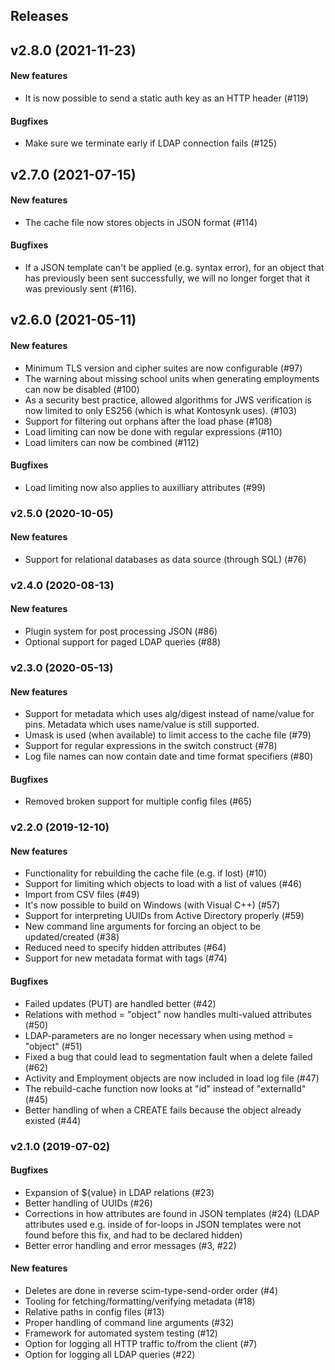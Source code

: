 ## Releases

## v2.8.0 (2021-11-23)
#### New features
  - It is now possible to send a static auth key as an HTTP header (#119)

#### Bugfixes
  - Make sure we terminate early if LDAP connection fails (#125)

## v2.7.0 (2021-07-15)
#### New features
  - The cache file now stores objects in JSON format (#114)

#### Bugfixes
  - If a JSON template can't be applied (e.g. syntax error), for an object
    that has previously been sent successfully, we will no longer forget that
    it was previously sent (#116).

## v2.6.0 (2021-05-11)
#### New features
  - Minimum TLS version and cipher suites are now configurable (#97)
  - The warning about missing school units when generating employments
    can now be disabled (#100)
  - As a security best practice, allowed algorithms for JWS verification
    is now limited to only ES256 (which is what Kontosynk uses). (#103)
  - Support for filtering out orphans after the load phase (#108)
  - Load limiting can now be done with regular expressions (#110)
  - Load limiters can now be combined (#112)

#### Bugfixes
  - Load limiting now also applies to auxilliary attributes (#99)

### v2.5.0 (2020-10-05)
#### New features
  - Support for relational databases as data source (through SQL) (#76)

### v2.4.0 (2020-08-13)
#### New features
  - Plugin system for post processing JSON (#86)
  - Optional support for paged LDAP queries (#88)

### v2.3.0 (2020-05-13)
#### New features
  - Support for metadata which uses alg/digest instead of name/value for pins.
    Metadata which uses name/value is still supported.
  - Umask is used (when available) to limit access to the cache file (#79)
  - Support for regular expressions in the switch construct (#78)
  - Log file names can now contain date and time format specifiers (#80)

#### Bugfixes
  - Removed broken support for multiple config files (#65)

### v2.2.0 (2019-12-10)
#### New features
  - Functionality for rebuilding the cache file (e.g. if lost) (#10)
  - Support for limiting which objects to load with a list of values (#46)
  - Import from CSV files (#49)
  - It's now possible to build on Windows (with Visual C++) (#57)
  - Support for interpreting UUIDs from Active Directory properly (#59)
  - New command line arguments for forcing an object to be updated/created (#38)
  - Reduced need to specify hidden attributes (#64)
  - Support for new metadata format with tags (#74)

#### Bugfixes
  - Failed updates (PUT) are handled better (#42)
  - Relations with method = "object" now handles multi-valued attributes (#50)
  - LDAP-parameters are no longer necessary when using method = "object" (#51)
  - Fixed a bug that could lead to segmentation fault when a delete failed (#62)
  - Activity and Employment objects are now included in load log file (#47)
  - The rebuild-cache function now looks at "id" instead of "externalId" (#45)
  - Better handling of when a CREATE fails because the object already existed (#44)

### v2.1.0 (2019-07-02)
#### Bugfixes
  - Expansion of ${value} in LDAP relations (#23)
  - Better handling of UUIDs (#26)
  - Corrections in how attributes are found in JSON templates (#24)
    (LDAP attributes used e.g. inside of for-loops in JSON templates
    were not found before this fix, and had to be declared hidden)
  - Better error handling and error messages (#3, #22)

#### New features
  - Deletes are done in reverse scim-type-send-order order (#4)
  - Tooling for fetching/formatting/verifying metadata (#18)
  - Relative paths in config files (#13)
  - Proper handling of command line arguments (#32)
  - Framework for automated system testing (#12)
  - Option for logging all HTTP traffic to/from the client (#7)
  - Option for logging all LDAP queries (#22)

